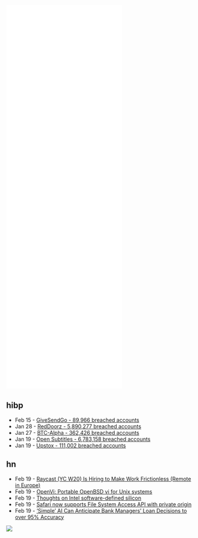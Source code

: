 ![Metrics](https://raw.githubusercontent.com/phixion/phixion/master/metrics.svg)

## hibp

<!--
for https://github.com/phixion/phixion/blob/main/.github/workflows/feeds.yml
-->
<!--START_SECTION:haveibeenpwnd-->
- Feb 15 - [GiveSendGo - 89,966 breached accounts](https://haveibeenpwned.com/PwnedWebsites#GiveSendGo)
- Jan 28 - [RedDoorz - 5,890,277 breached accounts](https://haveibeenpwned.com/PwnedWebsites#RedDoorz)
- Jan 27 - [BTC-Alpha - 362,426 breached accounts](https://haveibeenpwned.com/PwnedWebsites#BTCAlpha)
- Jan 19 - [Open Subtitles - 6,783,158 breached accounts](https://haveibeenpwned.com/PwnedWebsites#OpenSubtitles)
- Jan 19 - [Upstox - 111,002 breached accounts](https://haveibeenpwned.com/PwnedWebsites#Upstox)
<!--END_SECTION:haveibeenpwnd-->

## hn

<!--
for https://github.com/phixion/phixion/blob/main/.github/workflows/feeds.yml
-->
<!--START_SECTION:hn-->
- Feb 19 - [Raycast (YC W20) Is Hiring to Make Work Frictionless (Remote in Europe)](https://www.raycast.com/careers)
- Feb 19 - [OpenVi: Portable OpenBSD vi for Unix systems](https://github.com/johnsonjh/OpenVi)
- Feb 19 - [Thoughts on Intel software-defined silicon](https://lwn.net/SubscriberLink/884876/ba79f0b75e086321/)
- Feb 19 - [Safari now supports File System Access API with private origin](https://webkit.org/blog/12257/the-file-system-access-api-with-origin-private-file-system/)
- Feb 19 - [‘Simple’ AI Can Anticipate Bank Managers’ Loan Decisions to over 95% Accuracy](https://www.unite.ai/simple-ai-can-anticipate-bank-managers-loan-decisions-to-over-95-accuracy/)
<!--END_SECTION:hn-->

<!--
for https://yhype.me
-->
![](https://hit.yhype.me/github/profile?user_id=13013670)
